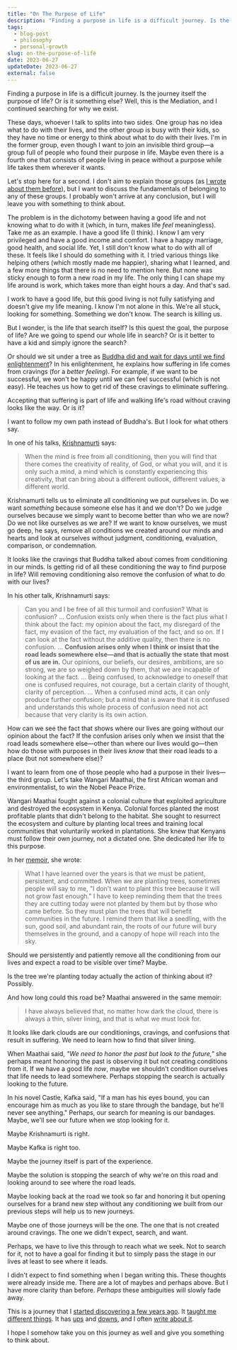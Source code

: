 ```yaml
---
title: "On The Purpose of Life"
description: "Finding a purpose in life is a difficult journey. Is the journey itself the purpose of life? Or is it something else? Well, I continued searching for why we exist, or at least, why I exist."
tags:
  - blog-post
  - philosophy
  - personal-growth
slug: on-the-purpose-of-life
date: 2023-06-27
updateDate: 2023-06-27
external: false
---
```


Finding a purpose in life is a difficult journey. Is the journey itself the purpose of life? Or is it something else? Well, this is the Mediation, and I continued searching for why we exist.

These days, whoever I talk to splits into two sides. One group has no idea what to do with their lives, and the other group is busy with their kids, so they have no time or energy to think about what to do with their lives. I'm in the former group, even though I want to join an invisible third group—a group full of people who found their purpose in life. Maybe even there is a fourth one that consists of people living in peace without a purpose while life takes them wherever it wants.

Let's stop here for a second. I don't aim to explain those groups (as [I wrote about them before](/goals-and-existence/)), but I want to discuss the fundamentals of belonging to any of these groups. I probably won't arrive at any conclusion, but I will leave you with something to think about.

The problem is in the dichotomy between having a good life and not knowing what to do with it (which, in turn, makes life *feel* meaningless). Take me as an example. I have a good life (I think). I know I am very privileged and have a good income and comfort. I have a happy marriage, good health, and social life. Yet, I still don't know what to do with all of these. It feels like I should do something with it. I tried various things like helping others (which mostly made me happier), sharing what I learned, and a few more things that there is no need to mention here. But none was sticky enough to form a new road in my life. The only thing I can shape my life around is work, which takes more than eight hours a day. And that's sad.

I work to have a good life, but this good living is not fully satisfying and doesn't give my life meaning. I know I'm not alone in this. We're all stuck, looking for something. Something we don't know. The search is killing us.

But I wonder, is the life that search itself? Is this quest the goal, the purpose of life? Are we going to spend our whole life in search? Or is it better to have a kid and simply ignore the search?

Or should we sit under a tree as [Buddha did and wait for days until we find enlightenment](https://www.worldhistory.org/Siddhartha_Gautama/)? In his enlightenment, he explains how suffering in life comes from cravings (for a *better feeling*). For example, if we want to be successful, we won't be happy until we can feel successful (which is not easy). He teaches us how to get rid of these cravings to eliminate suffering.

Accepting that suffering is part of life and walking life's road without craving looks like the way. Or is it?

I want to follow my own path instead of Buddha's. But I look for what others say.

In one of his talks, [Krishnamurti](https://en.wikipedia.org/wiki/Jiddu_Krishnamurti) says:
> When the mind is free from all conditioning, then you will find that there comes the creativity of reality, of God, or what you will, and it is only such a mind, a mind which is constantly experiencing this creativity, that can bring about a different outlook, different values, a different world.

Krishnamurti tells us to eliminate all conditioning we put ourselves in. Do we want *something* because someone else has it and we don't? Do we judge ourselves because we simply want to become better than who we are now? Do we not like ourselves as we are? If we want to know ourselves, we must go deep, he says, remove all conditions we created around our minds and hearts and look at ourselves without judgment, conditioning, evaluation, comparison, or condemnation.

It looks like the cravings that Buddha talked about comes from conditioning in our minds. Is getting rid of all these conditioning the way to find purpose in life? Will removing conditioning also remove the confusion of what to do with our lives?

In his other talk, Krishnamurti says:
> Can you and I be free of all this turmoil and confusion? What is confusion? ... Confusion exists only when there is the fact plus what I think about the fact: my opinion about the fact, my disregard of the fact, my evasion of the fact, my evaluation of the fact, and so on. If I can look at the fact without the additive quality, then there is no confusion. ... **Confusion arises only when I think or insist that the road leads somewhere else—and that is actually the state that most of us are in.** Our opinions, our beliefs, our desires, ambitions, are so strong, we are so weighed down by them, that we are incapable of looking at the fact. ... Being confused, to acknowledge to oneself that one is confused requires, not courage, but a certain clarity of thought, clarity of perception. ... When a confused mind acts, it can only produce further confusion; but a mind that is aware that it is confused and understands this whole process of confusion need not act because that very clarity is its own action.

How can we see the fact that shows where our lives are going without our opinion about the fact? If the confusion arises only when we insist that the road leads somewhere else—other than where our lives would go—then how do those with purposes in their lives *know* that their road leads to a place (but not somewhere else)?

I want to learn from one of those people who had a purpose in their lives—the third group. Let's take Wangari Maathai, the first African woman and environmentalist, to win the Nobel Peace Prize.

Wangari Maathai fought against a colonial culture that exploited agriculture and destroyed the ecosystem in Kenya. Colonial forces planted the most profitable plants that didn't belong to the habitat. She sought to resurrect the ecosystem and culture by planting local trees and training local communities that voluntarily worked in plantations. She knew that Kenyans must follow their own journey, not a dictated one. She dedicated her life to this purpose.

In her [memoir](https://en.wikipedia.org/wiki/Unbowed:_A_Memoir), she wrote:
> What I have learned over the years is that we must be patient, persistent, and committed. When we are planting trees, sometimes people will say to me, "I don't want to plant this tree because it will not grow fast enough." I have to keep reminding them that the trees they are cutting today were not planted by them but by those who came before. So they must plan the trees that will benefit communities in the future. I remind them that like a seedling, with the sun, good soil, and abundant rain, the roots of our future will bury themselves in the ground, and a canopy of hope will reach into the sky.

Should we persistently and patiently remove all the conditioning from our lives and expect a road to be visible over time? Maybe.

Is the tree we're planting today actually the action of thinking about it? Possibly.

And how long could this road be? Maathai answered in the same memoir:
> I have always believed that, no matter how dark the cloud, there is always a thin, silver lining, and that is what we must look for.

It looks like dark clouds are our conditionings, cravings, and confusions that result in suffering. We need to learn how to find that silver lining.

When Maathai said, *"We need to honor the past but look to the future,"* she perhaps meant honoring the past is observing it but not creating conditions from it. If we have a good life *now*, maybe we shouldn't condition ourselves that life needs to lead somewhere. Perhaps stopping the search is actually looking to the future.

In his novel Castle, Kafka said, "If a man has his eyes bound, you can encourage him as much as you like to stare through the bandage, but he'll never see anything." Perhaps, our search for meaning is our bandages. Maybe, we'll see our future when we stop looking for it.

Maybe Krishnamurti is right.

Maybe Kafka is right too.

Maybe the journey itself is part of the experience.

Maybe the solution is stopping the search of why we're on this road and looking around to see where the road leads.

Maybe looking back at the road we took so far and honoring it but opening ourselves for a brand new step without any conditioning we built from our previous steps will help us to new journeys.

Maybe one of those journeys will be the one. The one that is not created around cravings. The one we didn't expect, search, and want.

Perhaps, we have to live this through to reach what we seek. Not to search for it, not to have a goal for finding it but to simply pass the stage in our lives at least to see where it leads.

I didn't expect to find something when I began writing this. These thoughts were already inside me. There are a lot of maybes and perhaps above. But I have more clarity than before. *Perhaps* these ambiguities will slowly fade away.

This is a journey that I [started discovering a few years ago](/growth-with-systematic-bliss/). It [taught me different things](/what-hades-the-game-had-taught-me/). It has [ups](/being-morally-good-in-the-war-of-life) and [downs](/a-life-without-problems-the-happiness/), and I often [write about it](/goals-and-existence/).

I hope I somehow take you on this journey as well and give you something to think about.